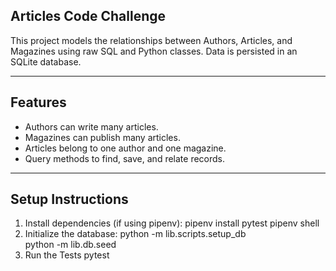 ## Articles Code Challenge

This project models the relationships between Authors, Articles, and Magazines using raw SQL and Python classes. Data is persisted in an SQLite database.

---

## Features

- Authors can write many articles.
- Magazines can publish many articles.
- Articles belong to one author and one magazine.
- Query methods to find, save, and relate records.
---

## Setup Instructions

1. Install dependencies (if using pipenv):
   pipenv install pytest
   pipenv shell
2. Initialize the database:
   python -m lib.scripts.setup_db   
   python -m lib.db.seed
3. Run the Tests
   pytest
